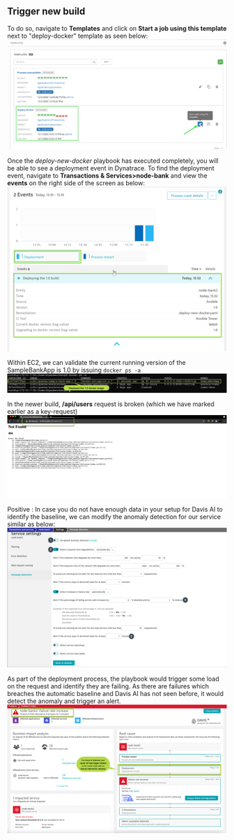 ## Trigger new build
To do so, navigate to **Templates** and click on **Start a job using this template** next to "deploy-docker" template as seen below:
![Ansible-Docker](../../assets/images/docker-deployment-launch.png)

Once the *deploy-new-docker* playbook has executed completely, you will be able to see a deployment event in Dynatrace. To find the deployment event, navigate to **Transactions & Services>node-bank** and view the **events** on the right side of the screen as below:
![Ansible-Docker](../../assets/images/Deployment-event-1.png)

Within EC2, we can validate the current running version of the SampleBankApp is 1.0 by issuing `docker ps -a`
![Docker-deployed](../../assets/images/docker-deployed.png)

In the newer build, **/api/users** request is broken (which we have marked earlier as a key-request)
![api-user-failing](../../assets/images/Regression.png)

Positive
: In case you do not have enough data in your setup for Davis AI to identify the baseline, we can modify the anomaly detection for our service similar as below:
![api-user-threshold](../../assets/images/anomaly-detection-service.png)

As part of the deployment process, the playbook would trigger some load on the request and identify they are failing. As there are failures which breaches the automatic baseline and Davis AI has not seen before, it would detect the anomaly and trigger an alert.
![problem-triggered](../../assets/images/Problem-detection-for-rollback.png)

